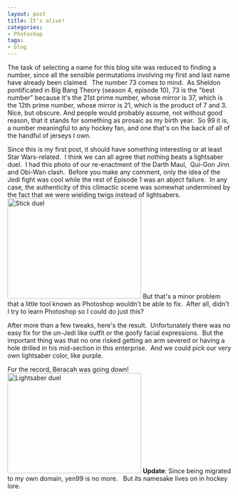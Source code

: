 ```yaml
---
layout: post
title: It's alive!
categories:
- Photoshop
tags:
- blog
---
```

The task of selecting a name for this blog site was reduced to finding a number, since all the sensible permutations involving my first and last name have already been claimed.  The number 73 comes to mind.  As Sheldon pontificated in Big Bang Theory (season 4, episode 10), 73 is the "best number" because it's the 21st prime number, whose mirror is 37, which is the 12th prime number, whose mirror is 21, which is the product of 7 and 3.  Nice, but obscure. And people would probably assume, not without good reason, that it stands for something as prosaic as my birth year.  So 99 it is, a number meaningful to any hockey fan, and one that's on the back of all of the handful of jerseys I own.

Since this is my first post, it should have something interesting or at least Star Wars-related.  I think we can all agree that nothing beats a lightsaber duel.  I had this photo of our re-enactment of the Darth Maul,  Qui-Gon Jinn and Obi-Wan clash.  Before you make any comment, only the idea of the Jedi fight was cool while the rest of Episode 1 was an abject failure.  In any case, the authenticity of this climactic scene was somewhat undermined by the fact that we were wielding twigs instead of lightsabers.
<a href="http://www.yentran.org/blog/wp-content/uploads/2011/04/lightsaber_duel_before.jpg" rel="prettyPhoto"><img title="Lightsaber_duel_Before" src="http://www.yentran.org/blog/wp-content/uploads/2011/04/lightsaber_duel_before.jpg?w=300" alt="Stick duel" width="300" height="225" /></a>
But that's a minor problem that a little tool known as Photoshop wouldn't be able to fix.  After all, didn't I try to learn Photoshop so I could do just this?

After more than a few tweaks, here's the result.  Unfortunately there was no easy fix for the un-Jedi like outfit or the goofy facial expressions.  But the important thing was that no one risked getting an arm severed or having a hole drilled in his mid-section in this enterprise.  And we could pick our very own lightsaber color, like purple.

For the record, Beracah was going down!
<a href="http://www.yentran.org/blog/wp-content/uploads/2011/04/lightsaber_duel_after.jpg" rel="prettyPhoto"><img title="Lightsaber_duel_After" src="http://www.yentran.org/blog/wp-content/uploads/2011/04/lightsaber_duel_after.jpg?w=300" alt="Lightsaber duel" width="300" height="225" /></a>
**Update**: Since being migrated to my own domain, yen99 is no more.   But its namesake lives on in hockey lore.
